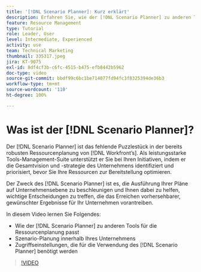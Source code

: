 ```yaml
---
title: '[!DNL Scenario Planner]: Kurz erklärt'
description: Erfahren Sie, wie der [!DNL Scenario Planner] zu anderen Tools für die Ressourcenplanung passt. Anschließend erfahren Sie, wie Sie den [!DNL Scenario Planner]einrichten.
feature: Resource Management
type: Tutorial
role: Leader, User
level: Intermediate, Experienced
activity: use
team: Technical Marketing
thumbnail: 335317.jpeg
jira: KT-9075
exl-id: 8df4cf3b-c6fc-4515-b475-efb8442b5962
doc-type: video
source-git-commit: bbdf99c6bc1be714077fd94fc3f8325394de36b3
workflow-type: tm+mt
source-wordcount: '110'
ht-degree: 100%

---
```


# Was ist der [!DNL Scenario Planner]?

Der [!DNL Scenario Planner] ist das fehlende Puzzlestück in der bereits robusten Ressourcenplanung von [!DNL Workfront’s]. Als leistungsstarke Tools-Management-Suite unterstützt er Sie bei Ihren Initiativen, indem er die Gesamtvision und -strategie des Unternehmens identifiziert und priorisiert, bevor Sie Ihre Ressourcen zur Bereitstellung optimieren.

Der Zweck des [!DNL Scenario Planner] ist es, die Ausführung Ihrer Pläne auf Unternehmensebene zu beschleunigen und Ihnen dabei zu helfen, wichtige Entscheidungen zu treffen, die das Erreichen vorhersehbarer, gewünschter Ergebnisse für Ihr Unternehmen vorantreiben.

In diesem Video lernen Sie Folgendes:

* Wie der [!DNL Scenario Planner] zu anderen Tools für die Ressourcenplanung passt
* Szenario-Planung innerhalb Ihres Unternehmens
* Zugriffseinstellungen, die für die Verwendung des [!DNL Scenario Planner] benötigt werden

>[!VIDEO](https://video.tv.adobe.com/v/335317/?quality=12&learn=on&enablevpops=1)
